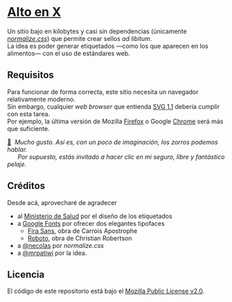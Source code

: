 
# [Alto en X](https://nebil.github.io/alto-en-x)

Un sitio bajo en kilobytes y casi sin dependencias (únicamente _[normalize.css](
https://necolas.github.io/normalize.css)_) que permite crear sellos _ad libitum_.  
La idea es poder generar etiquetados —como los que aparecen en los alimentos—
con el uso de estándares web.

## Requisitos

Para funcionar de forma correcta, este sitio necesita un navegador relativamente moderno.  
Sin embargo, cualquier _web browser_ que entienda [SVG 1.1](http://caniuse.com/#feat=svg)
debería cumplir con esta tarea.  
Por ejemplo, la última versión de Mozilla [Firefox](
https://www.mozilla.org/firefox/new) o Google [Chrome](
https://www.google.com/chrome) será más que suficiente.

[:fox_face:](https://www.mozilla.org/en-US/firefox/products) 
_Mucho gusto. Así es, con un poco de imaginación, los zorros podemos hablar._  
     
_Por supuesto, estás invitado a hacer clic en mi seguro, libre y fantástico pelaje._

## Créditos

Desde acá, aprovecharé de agradecer

- al [Ministerio de Salud](http://www.minsal.cl) por el diseño de los etiquetados
- a [Google Fonts](https://fonts.google.com) por ofrecer dos elegantes tipofaces
  - [Fira Sans](https://fonts.google.com/specimen/Fira+Sans), obra de Carrois Apostrophe
  - [Roboto](https://fonts.google.com/specimen/Roboto), obra de Christian Robertson
- a [@necolas](https://github.com/necolas) por _normalize.css_
- a [@mrpatiwi](https://github.com/mrpatiwi) por la idea.

## Licencia

El código de este repositorio está bajo el [Mozilla Public License v2.0](
https://www.mozilla.org/MPL/2.0).
